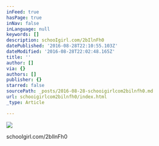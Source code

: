 ```yaml
---
inFeed: true
hasPage: true
inNav: false
inLanguage: null
keywords: []
description: schooIgirl.com/2bIlnFh0
datePublished: '2016-08-28T22:10:55.103Z'
dateModified: '2016-08-28T22:02:48.165Z'
title: ''
author: []
via: {}
authors: []
publisher: {}
starred: false
sourcePath: _posts/2016-08-28-schooigirlcom2bilnfh0.md
url: schooigirlcom2bilnfh0/index.html
_type: Article

---
```

![](https://the-grid-user-content.s3-us-west-2.amazonaws.com/6083769f-b610-40f6-b880-2eec239c6657.jpg)

schooIgirl.com/2bIlnFh0